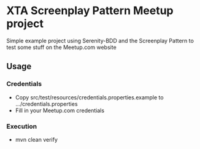 # XTA Screenplay Pattern Meetup project

Simple example project using Serenity-BDD and the Screenplay Pattern to test some stuff on the Meetup.com website

## Usage

### Credentials
* Copy src/test/resources/credentials.properties.example to .../credentials.properties
* Fill in your Meetup.com credentials

### Execution
* mvn clean verify
